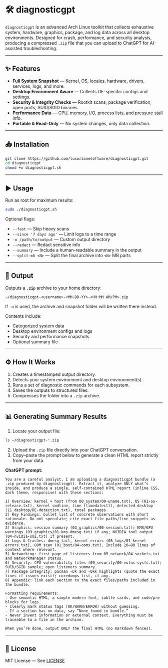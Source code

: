 # 🛠️ diagnosticgpt

`diagnosticgpt` is an advanced Arch Linux toolkit that collects exhaustive system, hardware, graphics, package, and log data across all desktop environments. Designed for crash, performance, and security analysis, producing a compressed `.zip` file that you can upload to ChatGPT for AI-assisted troubleshooting.

---

## ✨ Features

* **Full System Snapshot** — Kernel, OS, locales, hardware, drivers, services, logs, and more.
* **Desktop Environment Aware** — Collects DE-specific configs and settings.
* **Security & Integrity Checks** — Rootkit scans, package verification, open ports, SUID/SGID binaries.
* **Performance Data** — CPU, memory, I/O, process lists, and pressure stall info.
* **Portable & Read-Only** — No system changes, only data collection.

---

## 📥 Installation

```bash
git clone https://github.com/luxorzonesoftware/diagnosticgpt.git
cd diagnosticgpt
chmod +x diagnosticgpt.sh
```

---

## ▶️ Usage

Run as root for maximum results:

```bash
sudo ./diagnosticgpt.sh
```

Optional flags:

* `--fast` — Skip heavy scans
* `--since '7 days ago'` — Limit logs to a time range
* `-o /path/to/output` — Custom output directory
* `--redact` — Redact sensitive info
* `--summary` — Include a human-readable summary in the output
* `--split-mb <N>` — Split the final archive into `<N>` MB parts

---

## 📂 Output

Outputs a **`.zip`** archive to your home directory:

```
~/diagnosticgpt-<username>-<MM-DD-YY>-<HH:MM AM/PM>.zip
```

If `-o` is used, the archive and snapshot folder will be written there instead.

Contents include:

* Categorized system data
* Desktop environment configs and logs
* Security and performance snapshots
* Optional summary file

---

## ⚙️ How It Works

1. Creates a timestamped output directory.
2. Detects your system environment and desktop environment(s).
3. Runs a set of diagnostic commands for each subsystem.
4. Saves the outputs to structured files.
5. Compresses the folder into a `.zip` archive.

---

## 📊 Generating Summary Results

1. Locate your output file:

```bash
ls ~/diagnosticgpt-*.zip
```

2. Upload the `.zip` file directly into your ChatGPT conversation.
3. Copy–paste the prompt below to generate a clean HTML report strictly from your data.

**ChatGPT prompt:**

```
You are a careful analyst. I am uploading a diagnosticgpt bundle (a .zip produced by diagnosticgpt). Extract it, analyze ONLY what’s inside, and produce a single, self-contained HTML report (inline CSS, dark theme, responsive) with these sections:

1) Overview: kernel + host (from 00_system/00-uname.txt), OS (01-os-release.txt), kernel cmdline, time (timedatectl), detected desktop (11_desktop/DE-detection.txt), total packages.
2) Key Findings: bullet list of concrete observations with short rationale. Do not speculate; cite exact file paths/line snippets as evidence.
3) Graphics: session summary (03_graphics/00-session.txt); KMS/GPU warnings (03_graphics/01-kms-dmesg.txt) if any; NVIDIA tool output (04-nvidia-smi.txt) if present.
4) Logs & Crashes: dmesg tail, kernel errors (08_logs/01-kernel-errors.txt), OOM scan (01_boot/04-ooms.txt). Include 20–80 lines of context where relevant.
5) Networking: first page of listeners from 05_network/04-sockets.txt and NetworkManager status.
6) Security: CPU vulnerability files (09_security/00-vulns-sysfs.txt); SUID/SGID sample; open listeners summary.
7) Package integrity: pacman -Dk and -Qkk highlights (quote the exact lines if issues exist); coredumps list, if any.
8) Appendix: link each section to the exact files/paths included in the bundle.

Formatting requirements:
- Use semantic HTML, a simple modern font, subtle cards, and code/pre blocks for logs.
- Clearly mark status tags (OK/WARN/ERROR) without guessing.
- If a section has no data, say “None found in bundle.”
- Never invent information or external context. Everything must be traceable to a file in the archive.

When you’re done, output ONLY the final HTML (no markdown fences).
```

---

## 📜 License

MIT License — See [LICENSE](LICENSE)
